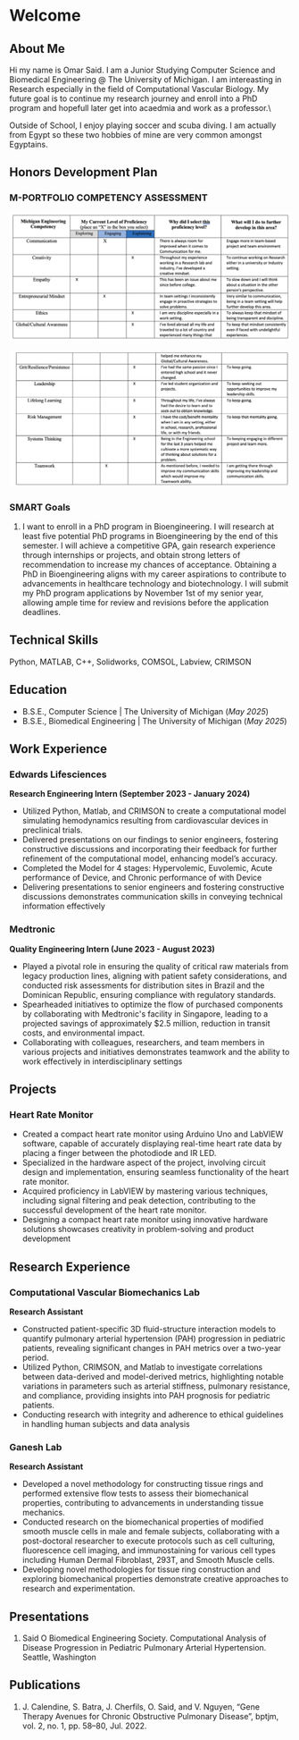 # Welcome

## About Me 
Hi my name is Omar Said. I am a Junior Studying Computer Science and Biomedical Engineering @ The University of Michigan. 
I am intereasting in Research especially in the field of Computational Vascular Biology. My future goal is to continue my
research journey and enroll into a PhD program and hopefull later get into acaedmia and work as a professor.\

Outside of School, I enjoy playing soccer and scuba diving. I am actually from Egypt so these two hobbies of mine are very common 
amongst Egyptains. 

## Honors Development Plan 

### M-PORTFOLIO COMPETENCY ASSESSMENT

![png1](/assets/1.png)

![png2](/assets/2.png)

### SMART Goals

1. I want to enroll in a PhD program in Bioengineering. I will research at least five potential PhD programs in Bioengineering by the end of this semester. I will achieve a competitive GPA, gain research experience through internships or projects, and obtain strong letters of recommendation to increase my chances of acceptance. Obtaining a PhD in Bioengineering aligns with my career aspirations to contribute to advancements in healthcare technology and biotechnology. I will submit my PhD program applications by November 1st of my senior year, allowing ample time for review and revisions before the application deadlines.

## Technical Skills 
Python, MATLAB, C++, Solidworks, COMSOL, Labview, CRIMSON

## Education
- B.S.E., Computer Science | The University of Michigan (_May 2025_)
- B.S.E., Biomedical Engineering | The University of Michigan (_May 2025_)

## Work Experience
### Edwards Lifesciences
**Research Engineering Intern (September 2023 - January 2024)**
- Utilized Python, Matlab, and CRIMSON to create a computational model simulating hemodynamics resulting from cardiovascular devices in preclinical trials.
- Delivered presentations on our findings to senior engineers, fostering constructive discussions and incorporating their feedback for further refinement of the computational model, enhancing model’s accuracy.
- Completed the Model for 4 stages: Hypervolemic, Euvolemic, Acute performance of Device, and Chronic performance of with Device
- Delivering presentations to senior engineers and fostering constructive discussions demonstrates communication skills in conveying technical information effectively

### Medtronic
**Quality Engineering Intern (June 2023 - August 2023)**
- Played a pivotal role in ensuring the quality of critical raw materials from legacy production lines, aligning with patient safety considerations, and conducted risk assessments for distribution sites in Brazil and the Dominican Republic, ensuring compliance with regulatory standards.
- Spearheaded initiatives to optimize the flow of purchased components by collaborating with Medtronic's facility in Singapore, leading to a projected savings of approximately $2.5 million, reduction in transit costs, and environmental impact.
- Collaborating with colleagues, researchers, and team members in various projects and initiatives demonstrates teamwork and the ability to work effectively in interdisciplinary settings

## Projects
### Heart Rate Monitor 
- Created a compact heart rate monitor using Arduino Uno and LabVIEW software, capable of accurately displaying real-time heart rate data by placing a finger between the photodiode and IR LED.
- Specialized in the hardware aspect of the project, involving circuit design and implementation, ensuring seamless functionality of the heart rate monitor.
- Acquired proficiency in LabVIEW by mastering various techniques, including signal filtering and peak detection, contributing to the successful development of the heart rate monitor.
- Designing a compact heart rate monitor using innovative hardware solutions showcases creativity in problem-solving and product development

## Research Experience
### Computational Vascular Biomechanics Lab
**Research Assistant**
- Constructed patient-specific 3D fluid-structure interaction models to quantify pulmonary arterial hypertension (PAH) progression in pediatric patients, revealing significant changes in PAH metrics over a two-year period.
- Utilized Python, CRIMSON, and Matlab to investigate correlations between data-derived and model-derived metrics, highlighting notable variations in parameters such as arterial stiffness, pulmonary resistance, and compliance, providing insights into PAH prognosis for pediatric patients.
- Conducting research with integrity and adherence to ethical guidelines in handling human subjects and data analysis

### Ganesh Lab
**Research Assistant**
- Developed a novel methodology for constructing tissue rings and performed extensive flow tests to assess their biomechanical properties, contributing to advancements in understanding tissue mechanics.
- Conducted research on the biomechanical properties of modified smooth muscle cells in male and female subjects, collaborating with a post-doctoral researcher to execute protocols such as cell culturing, fluorescence cell imaging, and immunostaining for various cell types including Human Dermal Fibroblast, 293T, and Smooth Muscle cells.
- Developing novel methodologies for tissue ring construction and exploring biomechanical properties demonstrate creative approaches to research and experimentation.

## Presentations
1. Said O Biomedical Engineering Society. Computational Analysis of Disease Progression in Pediatric Pulmonary Arterial Hypertension. Seattle, Washington

## Publications
1. J. Calendine, S. Batra, J. Cherfils, O. Said, and V. Nguyen, “Gene Therapy Avenues for Chronic Obstructive Pulmonary Disease”, bptjm, vol. 2, no. 1, pp. 58–80, Jul. 2022.

